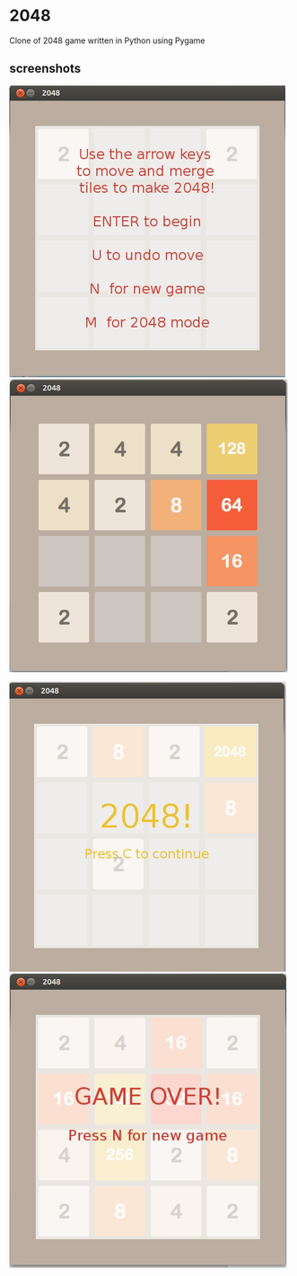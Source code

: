 # 2048
Clone of 2048 game written in Python using Pygame

## screenshots
![Alt text](data/screenshot1.jpg?raw=true "Start Screen") ![Alt text](data/screenshot2.jpg?raw=true "Gameplay")  
  
![Alt text](data/screenshot3.jpg?raw=true "Gameplay") ![Alt text](data/screenshot4.jpg?raw=true "Gameplay")
